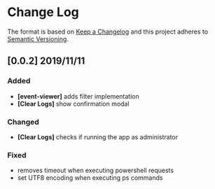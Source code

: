 # Change Log

The format is based on [Keep a Changelog](http://keepachangelog.com/)
and this project adheres to [Semantic Versioning](http://semver.org/).


## [0.0.2] 2019/11/11

### Added
- **[event-viewer]** adds filter implementation
- **[Clear Logs]** show confirmation modal

### Changed
- **[Clear Logs]** checks if running the app as administrator


### Fixed
- removes timeout when executing powershell requests
- set UTF8 encoding when executing ps commands